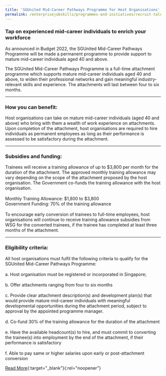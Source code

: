 ```yaml
---
title: 'SGUnited Mid-Career Pathways Programme for Host Organisations'
permalink: /enterprisejobskills/programmes-and-initiatives/recruit-talent/sgunited-mid-career-pathways-programme-for-host-organisations/
---
```


### Tap on experienced mid-career individuals to enrich your workforce

As announced in Budget 2022, the SGUnited Mid-Career Pathways Programme will be made a permanent programme to provide support to mature mid-career individuals aged 40 and above.

The SGUnited Mid-Career Pathways Programme is a full-time attachment programme which supports mature mid-career individuals aged 40 and above, to widen their professional networks and gain meaningful industry-relevant skills and experience. The attachments will last between four to six months.

---

### How you can benefit:

Host organisations can take on mature mid-career individuals (aged 40 and above) who bring with them a wealth of work experience on attachments. Upon completion of the attachment, host organisations are required to hire individuals as permanent employees as long as their performance is assessed to be satisfactory during the attachment.

---

### Subsidies and funding:

Trainees will receive a training allowance of up to $3,800 per month for the duration of the attachment. The approved monthly training allowance may vary depending on the scope of the attachment proposed by the host organisation. The Government co-funds the training allowance with the host organisation.<br><br>Monthly Training Allowance: $1,800 to $3,800<br>Government Funding: 70% of the training allowance<br><br>To encourage early conversion of trainees to full-time employees, host organisations will continue to receive training allowance subsidies from WSG for the converted trainees, if the trainee has completed at least three months of the attachment.

---

### Eligibility criteria:

All host organisations must fulfil the following criteria to qualify for the SGUnited Mid-Career Pathways Programme:<br><br>a. Host organisation must be registered or incorporated in Singapore;<br><br>b. Offer attachments ranging from four to six months<br><br>c. Provide clear attachment description(s) and development plan(s) that would provide mature mid-career individuals with meaningful developmental opportunities during the attachment period, subject to approval by the appointed programme manager.<br><br>d. Co-fund 30% of the training allowance for the duration of the attachment<br><br>e. Have the available headcount(s) to hire, and must commit to converting the trainee(s) into employment by the end of the attachment, if their performance is satisfactory<br><br>f. Able to pay same or higher salaries upon early or post-attachment conversion

[Read More](https://www.wsg.gov.sg/programmes-and-initiatives/SGUnitedMidCareerPathways-HostOrganisations.html){:target="_blank"}{:rel="noopener"}
